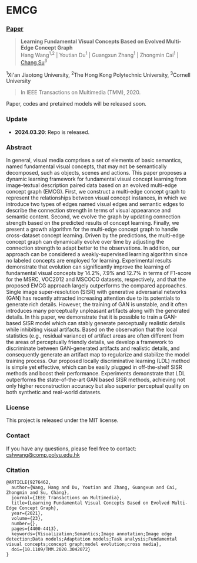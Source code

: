 
# EMCG

### [Paper](https://ieeexplore.ieee.org/stamp/stamp.jsp?tp=&arnumber=9276462)

> **Learning Fundamental Visual Concepts Based on Evolved Multi-Edge Concept Graph** <br>
> Hang Wang<sup>1,2</sup> | 
Youtian Du<sup>1</sup> | 
Guangxun Zhang<sup>1</sup> | 
Zhongmin Cai<sup>1</sup> | 
[Chang Su](https://sites.google.com/view/changsu/home)<sup>3</sup>

<sup>1</sup>Xi'an Jiaotong University, <sup>2</sup>The Hong Kong Polytechnic University, <sup>3</sup>Cornell University <br>
> In IEEE Transactions on Multimedia (TMM), 2020.


Paper, codes and pretained models will be released soon. 






### Update
- **2024.03.20**: Repo is released.


### Abstract
In general, visual media comprises a set of elements of basic semantics, named fundamental visual concepts, that may not be semantically decomposed, such as objects, scenes and actions. This paper proposes a dynamic learning framework for fundamental visual concept learning from image-textual description paired data based on an evolved multi-edge concept graph (EMCG). First, we construct a multi-edge concept graph to represent the relationships between visual concept instances, in which we introduce two types of edges named visual edges and semantic edges to describe the connection strength in terms of visual appearance and semantic content. Second, we evolve the graph by updating connection strength based on the predicted results of concept learning. Finally, we present a growth algorithm for the multi-edge concept graph to handle cross-dataset concept learning. Driven by the predictions, the multi-edge concept graph can dynamically evolve over time by adjusting the connection strength to adapt better to the observations. In addition, our approach can be considered a weakly-supervised learning algorithm since no labeled concepts are employed for learning. Experimental results demonstrate that evolution can significantly improve the learning of fundamental visual concepts by 14.2%, 7.9% and 12.7% in terms of F1-score for the MSRC, VOC2012 and MSCOCO datasets, respectively, and that the proposed EMCG approach largely outperforms the compared approaches. Single image super-resolution (SISR) with generative adversarial networks (GAN) has recently attracted increasing attention due to its potentials to generate rich details. However, the training of GAN is unstable, and it often introduces many perceptually unpleasant artifacts along with the generated details. In this paper, we demonstrate that it is possible to train a GAN-based SISR model which can stably generate perceptually realistic details while inhibiting visual artifacts. Based on the observation that the local statistics (e.g., residual variance) of artifact areas are often different from the areas of perceptually friendly details, we develop a framework to discriminate between GAN-generated artifacts and realistic details, and consequently generate an artifact map to regularize and stabilize the model training process. Our proposed locally discriminative learning (LDL) method is simple yet effective, which can be easily plugged in off-the-shelf SISR methods and boost their performance. Experiments demonstrate that LDL outperforms the state-of-the-art GAN based SISR methods, achieving not only higher reconstruction accuracy but also superior perceptual quality on both synthetic and real-world datasets.


### License

This project is released under the MIT license.


### Contact
If you have any questions, please feel free to contact: cshwang@comp.polyu.edu.hk



### Citation
```
@ARTICLE{9276462,
  author={Wang, Hang and Du, Youtian and Zhang, Guangxun and Cai, Zhongmin and Su, Chang},
  journal={IEEE Transactions on Multimedia}, 
  title={Learning Fundamental Visual Concepts Based on Evolved Multi-Edge Concept Graph}, 
  year={2021},
  volume={23},
  number={},
  pages={4400-4413},
  keywords={Visualization;Semantics;Image annotation;Image edge detection;Data models;Adaptation models;Task analysis;Fundamental visual concepts;concept graph;model evolution;cross media},
  doi={10.1109/TMM.2020.3042072}
}
```


